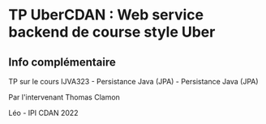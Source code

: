 # TP UberCDAN : Web service backend de course style Uber 


## Info complémentaire

TP sur le cours IJVA323 - Persistance Java (JPA) - Persistance Java (JPA)

Par l'intervenant Thomas Clamon

Léo - IPI CDAN 2022



